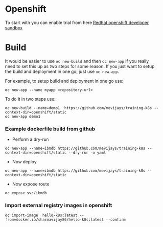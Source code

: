 # Openshift 
To start with you can enable trial from here [Redhat openshift developer sandbox ](https://developers.redhat.com/developer-sandbox)
# Build
It would be easier to use ``oc new-build`` and then ``oc new-app`` if you really need to set this up as two steps for some reason. If you just want to setup the build and deployment in one go, just use ``oc new-app``.

For example, to setup build and deployment in one go use:
```
oc new-app --name myapp <repository-url>
```
To do it in two steps use:
```
oc new-build --name=demo1  https://github.com/mevijays/training-k8s --context-dir=openshift/static
oc new-app demo1
```
### Example dockerfile build from github 
- Perform a dry-run
```
oc new-app --name=ibmdb https://github.com/mevijays/training-k8s --context-dir=openshift/static --dry-run -o yaml
```
- Now deploy 
```
oc new-app --name=ibmdb https://github.com/mevijays/training-k8s --context-dir=openshift/static 
```
- Now expose route 
```
oc expose svc/ibmdb
```
### Import external registry images in openshift
```
oc import-image  hello-k8s:latest --from=docker.io/sharmavijay86/hello-k8s:latest --confirm
```
